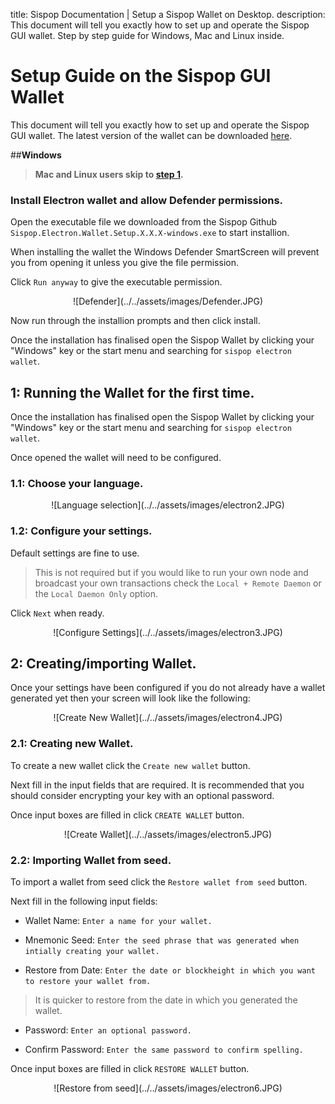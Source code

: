 title: Sispop Documentation | Setup a Sispop Wallet on Desktop.
description: This document will tell you exactly how to set up and operate the Sispop GUI wallet. Step by step guide for Windows, Mac and Linux inside.

# Setup Guide on the Sispop GUI Wallet

This document will tell you exactly how to set up and operate the Sispop GUI wallet.
The latest version of the wallet can be downloaded [here](https://github.com/sispop-dev/sispop-electron-gui-wallet/releases).

##**Windows** 
> **Mac and Linux users skip to [step 1](#1-running-the-wallet-for-the-first-time).**

### Install Electron wallet and allow Defender permissions.

Open the executable file we downloaded from the Sispop Github `Sispop.Electron.Wallet.Setup.X.X.X-windows.exe` to start installion.

When installing the wallet the Windows Defender SmartScreen will prevent you from opening it unless you give the file permission. 

Click `Run anyway` to give the executable permission.

<center>![Defender](../../assets/images/Defender.JPG)</center>

Now run through the installion prompts and then click install.

Once the installation has finalised open the Sispop Wallet by clicking your "Windows" key or the start menu and searching for `sispop electron wallet`.

## 1: Running the Wallet for the first time.

Once the installation has finalised open the Sispop Wallet by clicking your "Windows" key or the start menu and searching for `sispop electron wallet`.

Once opened the wallet will need to be configured. 

### 1.1: Choose your language.

<center>![Language selection](../../assets/images/electron2.JPG)</center>

### 1.2: Configure your settings.

Default settings are fine to use. 

> This is not required but if you would like to run your own node and broadcast your own transactions check the `Local + Remote Daemon` or the `Local Daemon Only` option.

Click `Next` when ready.

<center>![Configure Settings](../../assets/images/electron3.JPG)</center>

## 2: Creating/importing Wallet.

Once your settings have been configured if you do not already have a wallet generated yet then your screen will look like the following:

<center>![Create New Wallet](../../assets/images/electron4.JPG)</center>

### 2.1: Creating new Wallet.

To create a new wallet click the `Create new wallet` button.

Next fill in the input fields that are required. It is recommended that you should consider encrypting your key with an optional password. 

Once input boxes are filled in click `CREATE WALLET` button.

<center>![Create Wallet](../../assets/images/electron5.JPG)</center>

### 2.2: Importing Wallet from seed.

To import a wallet from seed click the `Restore wallet from seed` button.

Next fill in the following input fields:

- Wallet Name: `Enter a name for your wallet.`

- Mnemonic Seed: `Enter the seed phrase that was generated when intially creating your wallet.`

- Restore from Date: `Enter the date or blockheight in which you want to restore your wallet from.`

> It is quicker to restore from the date in which you generated the wallet.

- Password: `Enter an optional password.`

- Confirm Password: `Enter the same password to confirm spelling.`

Once input boxes are filled in click `RESTORE WALLET` button.

<center>![Restore from seed](../../assets/images/electron6.JPG)</center>
